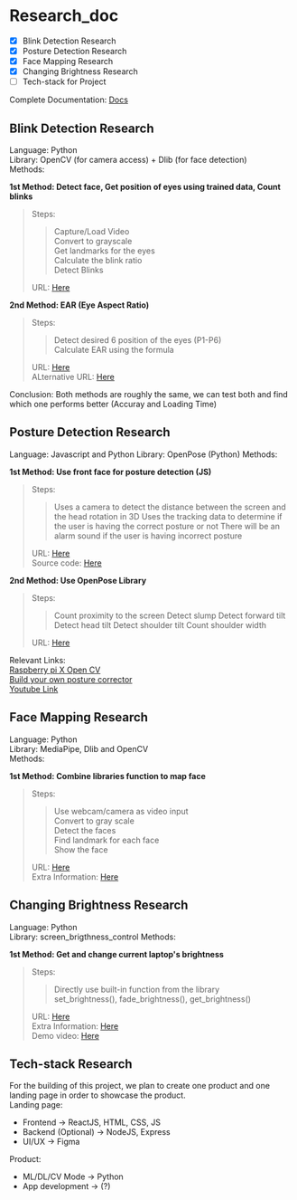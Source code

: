# Research_doc
  
- [x] Blink Detection Research
- [x] Posture Detection Research
- [x] Face Mapping Research
- [x] Changing Brightness Research
- [ ] Tech-stack for Project
  
Complete Documentation: [Docs](https://docs.google.com/document/d/1TrskTl7OxPtWn8PP7vaKnlWTEtmCDBYORCT_bzEswEM/edit)
  
## Blink Detection Research
Language: Python  
Library: OpenCV (for camera access) + Dlib (for face detection)  
Methods:  
    
**1st Method: Detect face, Get position of eyes using trained data, Count blinks**
> Steps:  
> 
> > Capture/Load Video  
> Convert to grayscale  
> Get landmarks for the eyes  
> Calculate the blink ratio  
> > Detect Blinks  
> 
> URL: [Here](https://medium.com/algoasylum/blink-detection-using-python-737a88893825)  
  
**2nd Method: EAR (Eye Aspect Ratio)**
> Steps:  
> 
> > Detect desired 6 position of the eyes (P1-P6)  
> > Calculate EAR using the formula  
> 
> URL: [Here](https://www.pyimagesearch.com/2017/04/24/eye-blink-detection-opencv-python-dlib/)  
> ALternative URL: [Here](https://github.com/nWhovian/blink-detection)  

Conclusion: Both methods are roughly the same, we can test both and find which one performs better (Accuray and Loading Time)  

## Posture Detection Research
Language: Javascript and Python
Library: OpenPose (Python)
Methods:

**1st Method: Use front face for posture detection (JS)**
> Steps:
>
> > Uses a camera to detect the distance between the screen and the head rotation in 3D
> > Uses the tracking data to determine if the user is having the correct posture or not
> > There will be an alarm sound if the user is having incorrect posture
>
> URL: [Here](https://sit-straight.glitch.me)  
> Source code: [Here](https://github.com/abhilash26/sit-straight)  

**2nd Method: Use OpenPose Library**
> Steps:
>
> > Count proximity to the screen
> > Detect slump
> > Detect forward tilt
> > Detect head tilt
> > Detect shoulder tilt
> > Count shoulder width
>
> URL: [Here](https://github.com/CMU-Perceptual-Computing-Lab/openpose)
  
Relevant Links:  
[Raspberry pi X Open CV](https://www.element14.com/community/community/project14/photography/blog/2021/08/28/posture-detection-using-opencv-and-raspberry-pi-hq-camera-kit)  
[Build your own posture corrector](https://betterprogramming.pub/build-your-own-posture-corrector-with-pose-estimation-97009943e484)  
[Youtube Link](https://www.youtube.com/watch?v=bdTSzvUE1QQ)  

## Face Mapping Research
Language: Python  
Library: MediaPipe, Dlib and OpenCV  
Methods:

**1st Method: Combine libraries function to map face**
> Steps:  
> 
> > Use webcam/camera as video input  
> > Convert to gray scale  
> > Detect the faces  
> > Find landmark for each face  
> > Show the face  
>  
> URL: [Here](https://towardsdatascience.com/facial-mapping-landmarks-with-dlib-python-160abcf7d672)  
> Extra Information: [Here](https://google.github.io/mediapipe/solutions/face_mesh.html)  

## Changing Brightness Research
Language: Python  
Library: screen_brigthness_control
Methods:

**1st Method: Get and change current laptop's brightness**
> Steps:  
>   
> > Directly use built-in function from the library  
> > set_brightness(), fade_brightness(), get_brightness()  
>   
> URL: [Here](https://www.geeksforgeeks.org/how-to-control-laptop-screen-brightness-using-python/)  
> Extra Information: [Here](https://pypi.org/project/screen-brightness-control/)  
> Demo video: [Here](https://drive.google.com/file/d/19nZ9jqwWBncfsFb14kqpV2G3FHmB0dkk/view?usp=sharing)  

## Tech-stack Research
For the building of this project, we plan to create one product and one landing page in order to showcase the product.  
Landing page:  
- Frontend -> ReactJS, HTML, CSS, JS
- Backend (Optional) -> NodeJS, Express
- UI/UX -> Figma
  
Product:
- ML/DL/CV Mode -> Python
- App development -> (?)
